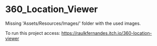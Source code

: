 # 360_Location_Viewer

Missing 'Assets/Resources/Images/' folder with the used images.

To run this project access: https://raulkfernandes.itch.io/360-location-viewer
